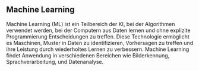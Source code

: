 ## Machine Learning
Machine Learning (ML) ist ein Teilbereich der KI, bei der Algorithmen verwendet werden, bei der Computern aus Daten lernen und ohne explizite Programmierung Entscheidungen zu treffen. Diese Technologie ermöglicht es Maschinen, Muster in Daten zu identifizieren, Vorhersagen zu treffen und ihre Leistung durch wiederholtes Lernen zu verbessern. Machine Learning findet Anwendung in verschiedenen Bereichen wie Bilderkennung, Sprachverarbeitung, und Datenanalyse.

